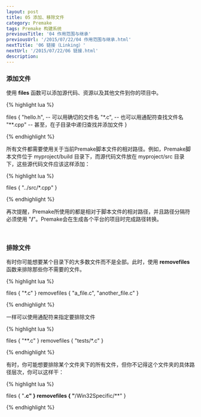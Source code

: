 ```yaml
---
layout: post
title: 05 添加、移除文件
category: Premake
tags: Premake 构建系统
previousTitle: '04 作用范围与继承'
previousUrl: '/2015/07/22/04 作用范围与继承.html'
nextTitle: '06 链接（Linking）'
nextUrl: '/2015/07/22/06 链接.html'
description:
---
```


### 添加文件

使用 **files** 函数可以添加源代码、资源以及其他文件到你的项目中。

{% highlight lua %}

files {
   "hello.h",  -- 可以用确切的文件名
   "*.c",      -- 也可以用通配符查找文件名
   "**.cpp"    -- 甚至，在子目录中递归查找并添加文件
}

{% endhighlight %}


所有文件都需要使用关于当前Premake脚本文件的相对路径。例如，Premake脚本文件位于 myproject/build 目录下，而源代码文件放在 myproject/src 目录下，这些源代码文件应该这样添加：

{% highlight lua %}

files { "../src/*.cpp" }

{% endhighlight %}


再次提醒，Premake所使用的都是相对于脚本文件的相对路径，并且路径分隔符必须使用 "**/**"。Premake会在生成各个平台的项目时完成路径转换。

<br/>

### 排除文件

有时你可能想要某个目录下的大多数文件而不是全部。此时，使用 **removefiles** 函数来排除那些你不需要的文件。

{% highlight lua %}

files { "*.c" }
removefiles { "a_file.c", "another_file.c" }

{% endhighlight %}


一样可以使用通配符来指定要排除文件

{% highlight lua %}

files { "**.c" }
removefiles { "tests/*.c" }

{% endhighlight %}


有时，你可能想要排除某个文件夹下的所有文件，但你不记得这个文件夹的具体路径层次，你可以这样干：

{% highlight lua %}

files { "**.c" }
removefiles { "**/Win32Specific/**" }

{% endhighlight %}
